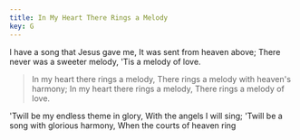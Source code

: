 ```yaml
---
title: In My Heart There Rings a Melody
key: G
---
```


I have a song that Jesus gave me, 
It was sent from heaven above; 
There never was a sweeter melody, 
'Tis a melody of love.

>In my heart there rings a melody, 
There rings a melody with heaven's harmony; 
In my heart there rings a melody, 
There rings a melody of love.

'Twill be my endless theme in glory, 
With the angels I will sing;
'Twill be a song with glorious harmony, 
When the courts of heaven ring
